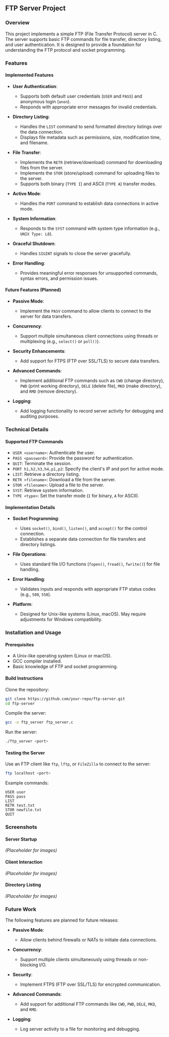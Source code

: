 ## FTP Server Project

### Overview
This project implements a simple FTP (File Transfer Protocol) server in C. The server supports basic FTP commands for file transfer, directory listing, and user authentication. It is designed to provide a foundation for understanding the FTP protocol and socket programming.

### Features
#### Implemented Features
- **User Authentication**:
  - Supports both default user credentials (`USER` and `PASS`) and anonymous login (`anon`).
  - Responds with appropriate error messages for invalid credentials.
  
- **Directory Listing**:
  - Handles the `LIST` command to send formatted directory listings over the data connection.
  - Displays file metadata such as permissions, size, modification time, and filename.
  
- **File Transfer**:
  - Implements the `RETR` (retrieve/download) command for downloading files from the server.
  - Implements the `STOR` (store/upload) command for uploading files to the server.
  - Supports both binary (`TYPE I`) and ASCII (`TYPE A`) transfer modes.
  
- **Active Mode**:
  - Handles the `PORT` command to establish data connections in active mode.
  
- **System Information**:
  - Responds to the `SYST` command with system type information (e.g., `UNIX Type: L8`).
  
- **Graceful Shutdown**:
  - Handles `SIGINT` signals to close the server gracefully.
  
- **Error Handling**:
  - Provides meaningful error responses for unsupported commands, syntax errors, and permission issues.
  
#### Future Features (Planned)
- **Passive Mode**:
  - Implement the `PASV` command to allow clients to connect to the server for data transfers.
  
- **Concurrency**:
  - Support multiple simultaneous client connections using threads or multiplexing (e.g., `select()` or `poll()`).
  
- **Security Enhancements**:
  - Add support for FTPS (FTP over SSL/TLS) to secure data transfers.
  
- **Advanced Commands**:
  - Implement additional FTP commands such as `CWD` (change directory), `PWD` (print working directory), `DELE` (delete file), `MKD` (make directory), and `RMD` (remove directory).
  
- **Logging**:
  - Add logging functionality to record server activity for debugging and auditing purposes.
  
### Technical Details
#### Supported FTP Commands
- `USER <username>`: Authenticate the user.
- `PASS <password>`: Provide the password for authentication.
- `QUIT`: Terminate the session.
- `PORT h1,h2,h3,h4,p1,p2`: Specify the client's IP and port for active mode.
- `LIST`: Retrieve a directory listing.
- `RETR <filename>`: Download a file from the server.
- `STOR <filename>`: Upload a file to the server.
- `SYST`: Retrieve system information.
- `TYPE <type>`: Set the transfer mode (`I` for binary, `A` for ASCII).

#### Implementation Details
- **Socket Programming**:
  - Uses `socket()`, `bind()`, `listen()`, and `accept()` for the control connection.
  - Establishes a separate data connection for file transfers and directory listings.
  
- **File Operations**:
  - Uses standard file I/O functions (`fopen()`, `fread()`, `fwrite()`) for file handling.
  
- **Error Handling**:
  - Validates inputs and responds with appropriate FTP status codes (e.g., `500`, `550`).
  
- **Platform**:
  - Designed for Unix-like systems (Linux, macOS). May require adjustments for Windows compatibility.
  
### Installation and Usage
#### Prerequisites
- A Unix-like operating system (Linux or macOS).
- GCC compiler installed.
- Basic knowledge of FTP and socket programming.

#### Build Instructions
Clone the repository:
```bash
git clone https://github.com/your-repo/ftp-server.git
cd ftp-server
```

Compile the server:
```bash
gcc -o ftp_server ftp_server.c
```

Run the server:
```bash
./ftp_server <port>
```

#### Testing the Server
Use an FTP client like `ftp`, `lftp`, or `FileZilla` to connect to the server:
```bash
ftp localhost <port>
```

Example commands:
```
USER user
PASS pass
LIST
RETR test.txt
STOR newfile.txt
QUIT
```

### Screenshots
#### Server Startup
_(Placeholder for images)_

#### Client Interaction
_(Placeholder for images)_

#### Directory Listing
_(Placeholder for images)_

### Future Work
The following features are planned for future releases:
- **Passive Mode**:
  - Allow clients behind firewalls or NATs to initiate data connections.
  
- **Concurrency**:
  - Support multiple clients simultaneously using threads or non-blocking I/O.
  
- **Security**:
  - Implement FTPS (FTP over SSL/TLS) for encrypted communication.
  
- **Advanced Commands**:
  - Add support for additional FTP commands like `CWD`, `PWD`, `DELE`, `MKD`, and `RMD`.
  
- **Logging**:
  - Log server activity to a file for monitoring and debugging.
